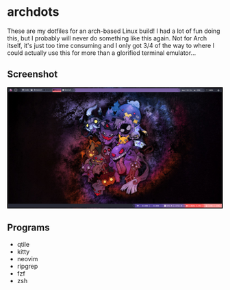 # archdots

These are my dotfiles for an arch-based Linux build! I had a lot of fun doing this, but I probably will never do something
like this again. Not for Arch itself, it's just too time consuming and I only got 3/4 of the way to where I could actually use this
for more than a glorified terminal emulator...

## Screenshot

![alt text](https://github.com/andrew-k9/archdots/blob/main/qtile/images/arch-desktop.png)

## Programs

- qtile
- kitty
- neovim
- ripgrep
- fzf
- zsh
